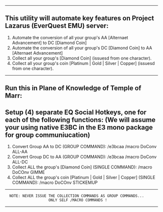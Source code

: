 -------------------------------------------------------------------
This utility will automate key features on Project Lazarus (EverQuest EMU) server:
-------------------------------------------------------------------
1) Automate the conversion of all your group's AA [Alternaet Advancement] to DC [Diamond Coin]
2) Automate the conversion of all your group's DC [Diamond Coin] to AA [Alternaet Advancement]
3) Collect all your group's [Diamond Coin] (issuesd from one character).
4) Collect all your group's coin [Platinum | Gold | Silver | Copper] (issuesd from one character).
-------------------------------------------------------------------
Run this in Plane of Knowledge of Temple of Marr:
-------------------------------------------------------------------
Setup (4) separate EQ Social Hotkeys, one for each of the following functions:
(We will assume your using native E3BC in the E3 mono package for group communiucation)
-------------------------------------------------------------------
1) Convert Group AA to DC (GROUP COMMAND): 
      /e3bcaa /macro DoConv ALL-AA
2) Convert Group DC to AA (GROUP COMMAND): 
      /e3bcaa /macro DoConv ALL-DC
3) Collect ALL the group's [Diamond Coin] (SINGLE COMMAND): 
      /macro DoCOnv GIMME
4) Collect ALL the group's coin [Platinum | Gold | Silver | Copper] (SINGLE COMMAND): 
      /macro DoCOnv STICKEMUP
-------------------------------------------------------------------
      NOTE: NEVER ISSUE THE COLLECTION COMMANDS AS GROUP COMMANDS... 
                        ONLY SELF /MACRO COMMANDS !
-------------------------------------------------------------------
